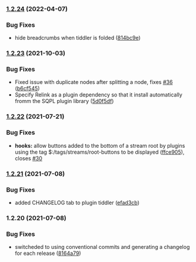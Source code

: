 
### [1.2.24](https://github.com/saqimtiaz/streams/compare/v1.2.23...v1.2.24) (2022-04-07)


### Bug Fixes

* hide breadcrumbs when tiddler is folded ([814bc9e](https://github.com/saqimtiaz/streams/commit/814bc9e604a55ec91d9d7b2600905469a2cfa10b))

### [1.2.23](https://github.com/saqimtiaz/streams/compare/v1.2.22...v1.2.23) (2021-10-03)


### Bug Fixes

* Fixed issue with duplicate nodes after splitting a node, fixes [#36](https://github.com/saqimtiaz/streams/issues/36) ([b6cf545](https://github.com/saqimtiaz/streams/commit/b6cf545feb6b73b0e5cb87254faaba2c620d10cc))
* Specify Relink as a plugin dependency so that it install automatically fromm the SQPL plugin library ([5d0f5df](https://github.com/saqimtiaz/streams/commit/5d0f5df115ff022b95fb6c172fda65ba64b68d17))

### [1.2.22](https://github.com/saqimtiaz/streams/compare/v1.2.21...v1.2.22) (2021-07-21)


### Bug Fixes

* **hooks:** allow buttons added to the bottom of a stream root by plugins using the tag $:/tags/streams/root-buttons to be displayed ([ffce905](https://github.com/saqimtiaz/streams/commit/ffce905fbf396983235354e26b3531b2b69a84c3)), closes [#30](https://github.com/saqimtiaz/streams/issues/30)

### [1.2.21](https://github.com/saqimtiaz/streams/compare/v1.2.20...v1.2.21) (2021-07-08)


### Bug Fixes

* added CHANGELOG tab to plugin tiddler ([efad3cb](https://github.com/saqimtiaz/streams/commit/efad3cbad7737edfc9e8742a4f19dc1c2eda11b7))

### 1.2.20 (2021-07-08)


### Bug Fixes

* switcheded to using conventional commits and generating a changelog for each release ([8164a79](https://github.com/saqimtiaz/streams/commit/8164a79e8898df06dc131f60cd97b893171db5ab))
